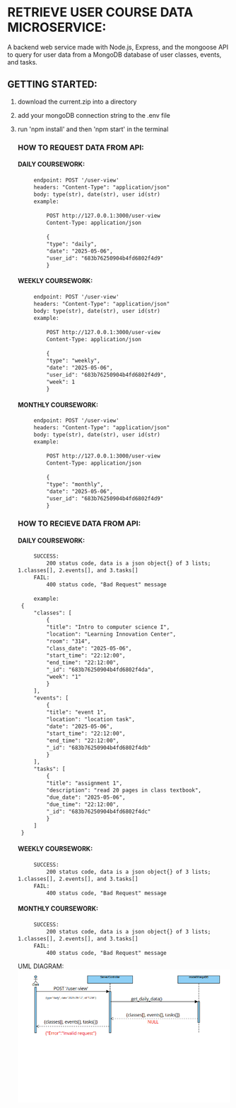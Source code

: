 

# RETRIEVE USER COURSE DATA MICROSERVICE:

A backend web service made with Node.js, Express, and the mongoose API to 
query for user data from a MongoDB database of user classes, events, and tasks.


## GETTING STARTED:

1. download the current.zip into a directory 
2. add your mongoDB connection string to the .env file
3. run 'npm install' and then 'npm start' in the terminal


    ### HOW TO REQUEST DATA FROM API:

   #### DAILY COURSEWORK:
            endpoint: POST '/user-view'
            headers: "Content-Type": "application/json"
            body: type(str), date(str), user id(str)
            example:

                POST http://127.0.0.1:3000/user-view
                Content-Type: application/json

                {
                "type": "daily",
                "date": "2025-05-06",
                "user_id": "683b76250904b4fd6802f4d9"
                }

   #### WEEKLY COURSEWORK:
            endpoint: POST '/user-view'
            headers: "Content-Type": "application/json"
            body: type(str), date(str), user id(str)
            example:

                POST http://127.0.0.1:3000/user-view
                Content-Type: application/json

                {
                "type": "weekly",
                "date": "2025-05-06",
                "user_id": "683b76250904b4fd6802f4d9",
                "week": 1
                }

   #### MONTHLY COURSEWORK:
            endpoint: POST '/user-view'
            headers: "Content-Type": "application/json"
            body: type(str), date(str), user id(str)
            example:

                POST http://127.0.0.1:3000/user-view
                Content-Type: application/json

                {
                "type": "monthly",
                "date": "2025-05-06",
                "user_id": "683b76250904b4fd6802f4d9"
                }



    ### HOW TO RECIEVE DATA FROM API:

   #### DAILY COURSEWORK:

            SUCCESS:
                200 status code, data is a json object{} of 3 lists; 1.classes[], 2.events[], and 3.tasks[]
            FAIL:
                400 status code, "Bad Request" message

            example:
        {
            "classes": [
                {
                "title": "Intro to computer science I",
                "location": "Learning Innovation Center",
                "room": "314",
                "class_date": "2025-05-06",
                "start_time": "22:12:00",
                "end_time": "22:12:00",
                "_id": "683b76250904b4fd6802f4da",
                "week": "1"
                }
            ],
            "events": [
                {
                "title": "event 1",
                "location": "location task",
                "date": "2025-05-06",
                "start_time": "22:12:00",
                "end_time": "22:12:00",
                "_id": "683b76250904b4fd6802f4db"
                }
            ],
            "tasks": [
                {
                "title": "assignment 1",
                "description": "read 20 pages in class textbook",
                "due_date": "2025-05-06",
                "due_time": "22:12:00",
                "_id": "683b76250904b4fd6802f4dc"
                }
            ]
        }

   #### WEEKLY COURSEWORK:

            SUCCESS:
                200 status code, data is a json object{} of 3 lists; 1.classes[], 2.events[], and 3.tasks[]
            FAIL:
                400 status code, "Bad Request" message

   #### MONTHLY COURSEWORK:

            SUCCESS:
                200 status code, data is a json object{} of 3 lists; 1.classes[], 2.events[], and 3.tasks[]
            FAIL:
                400 status code, "Bad Request" message


    UML DIAGRAM:
    ![alt text](image.png)